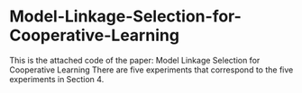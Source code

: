# Model-Linkage-Selection-for-Cooperative-Learning

This is the attached code of the paper: Model Linkage Selection for Cooperative Learning
There are five experiments that correspond to the five experiments in Section 4.

